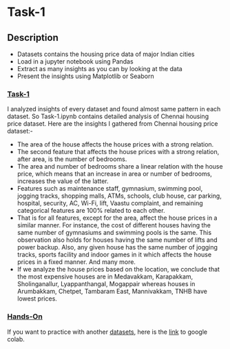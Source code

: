 # Task-1


## Description

- Datasets contains the housing price data of major Indian cities
- Load in a jupyter notebook using Pandas 
- Extract as many insights as you can by looking at the data 
- Present the insights using Matplotlib or Seaborn 


### [Task-1](/Data%20Science/Task-1/Task-1.ipynb)

I analyzed insights of every dataset and found almost same pattern in each dataset. So Task-1.ipynb contains detailed analysis of Chennai housing price dataset.
Here are the insights I gathered from Chennai housing price dataset:-

- The area of the house affects the house prices with a strong relation.
- The second feature that affects the house prices with a strong relation, after area, is the number of bedrooms.
- The area and number of bedrooms share a linear relation with the house price, which means that an increase in area or number of bedrooms, increases the value of the latter.
- Features such as maintenance staff, gymnasium, swimming pool, jogging tracks, shopping malls, ATMs, schools, club house, car parking, hospital, security, AC, Wi-Fi, lift, Vaastu complaint, and remaining categorical features are 100% related to each other.
- That is for all features, except for the area, affect the house prices in a similar manner. For instance, the cost of different houses having the same number of gymnasiums and swimming pools is the same. This observation also holds for houses having the same number of lifts and power backup. Also, any given house has the same number of jogging tracks, sports facility and indoor games in it which affects the house prices in a fixed manner. And many more.
- If we analyze the house prices based on the location, we conclude that the most expensive houses are in Medavakkam, Karapakkam, Sholinganallur, Lyappanthangal, Mogappair whereas houses in Arumbakkam, Chetpet, Tambaram East, Mannivakkam, TNHB have lowest prices.



### [Hands-On](/Data%20Science/Task-1/Hands-On.ipynb)

If you want to practice with another [datasets](/Data%20Science/Task-1/Datasets), here is the [link]() to google colab.
